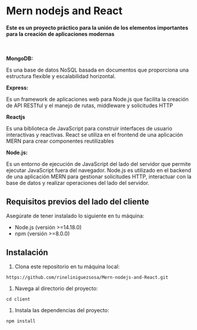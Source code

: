 # Mern nodejs and React

#### Este es un proyecto práctico para la unión de los elementos importantes para la creación de aplicaciones modernas
<br>

**MongoDB:** 

Es una base de datos NoSQL basada en documentos que proporciona una estructura flexible y escalabilidad horizontal.

**Express:**

Es un framework de aplicaciones web para Node.js que facilita la creación de API RESTful y el manejo de rutas, middleware y solicitudes HTTP

**Reactjs**

Es una biblioteca de JavaScript para construir interfaces de usuario interactivas y reactivas. React se utiliza en el frontend de una aplicación MERN para crear componentes reutilizables

**Node.js:** 

Es un entorno de ejecución de JavaScript del lado del servidor que permite ejecutar JavaScript fuera del navegador. Node.js es utilizado en el backend de una aplicación MERN para gestionar solicitudes HTTP, interactuar con la base de datos y realizar operaciones del lado del servidor.

## Requisitos previos del lado del cliente

Asegúrate de tener instalado lo siguiente en tu máquina:

- Node.js (versión >=14.18.0)
- npm (versión >=8.0.0)

## Instalación

1. Clona este repositorio en tu máquina local:

```shell
https://github.com/rineliniguezsosa/Mern-nodejs-and-React.git
```

1. Navega al directorio del proyecto:

```shell
cd client
```

1. Instala las dependencias del proyecto:

```shell
npm install
```